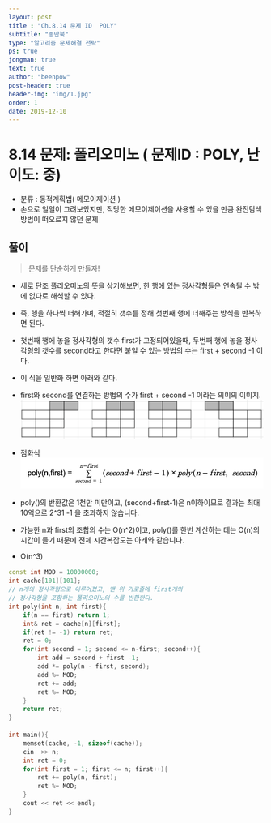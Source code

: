 ```yaml
---
layout: post
title : "Ch.8.14 문제 ID  POLY"
subtitle: "종만북"
type: "알고리즘 문제해결 전략"
ps: true
jongman: true
text: true
author: "beenpow"
post-header: true
header-img: "img/1.jpg"
order: 1
date: 2019-12-10
---
```


# 8.14 문제: 폴리오미노 ( 문제ID : POLY, 난이도: 중)
[algo]: <https://algospot.com/judge/problem/read/POLY>

- 분류 : 동적계획법( 메모이제이션 )
- 손으로 일일이 그려보았지만, 적당한 메모이제이션을 사용할 수 있을 만큼 완전탐색 방법이 떠오르지
  않던 문제


## 풀이

> 문제를 단순하게 만들자!
- 세로 단조 폴리오미노의 뜻을 상기해보면, 한 행에 있는 정사각형들은 연속될 수 밖에 없다로 해석할 수
  있다.
- 즉, 행을 하나씩 더해가며, 적절히 갯수를 정해 첫번째 행에 더해주는 방식을 반복하면 된다.
- 첫번째 행에 놓을 정사각형의 갯수 first가 고정되어있을때, 두번째 행에 놓을 정사각형의 갯수를
  second라고 한다면 붙일 수 있는 방법의 수는 first + second -1 이다.
- 이 식을 일반화 하면 아래와 같다.

- first와 second를 연결하는 방법의 수가 first + second -1 이라는 의미의 이미지.
![img2](/img/2019-12-10-Jongman-ch8-14-1-2.png)

- 점화식
![img1](/img/2019-12-10-Jongman-ch8-14-1.png)

- poly()의 반환값은 1천만 미만이고, (second+first-1)은 n이하이므로 결과는 최대 10억으로 2^31 -1 을
  초과하지 않습니다.
- 가능한 n과 first의 조합의 수는 O(n^2)이고, poly()를 한번 계산하는 데는 O(n)의 시간이 들기 때문에
  전체 시간복잡도는 아래와 같습니다.
- O(n^3)

```cpp
const int MOD = 10000000;
int cache[101][101];
// n개의 정사각형으로 이루어졌고, 맨 위 가로줄에 first개의
// 정사각형을 포함하는 폴리오미노의 수를 반환한다.
int poly(int n, int first){
    if(n == first) return 1;
    int& ret = cache[n][first];
    if(ret != -1) return ret;
    ret = 0;
    for(int second = 1; second <= n-first; second++){
        int add = second + first -1;
        add *= poly(n - first, second);
        add %= MOD;
        ret += add;
        ret %= MOD;
    }
    return ret;
}

int main(){
    memset(cache, -1, sizeof(cache));
    cin  >> n;
    int ret = 0;
    for(int first = 1; first <= n; first++){
        ret += poly(n, first);
        ret %= MOD;
    }
    cout << ret << endl;
}
```
